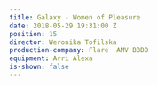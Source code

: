 ```yaml
---
title: Galaxy - Women of Pleasure
date: 2018-05-29 19:31:00 Z
position: 15
director: Weronika Tofilska
production-company: Flare  AMV BBDO
equipment: Arri Alexa
is-shown: false
---
```


